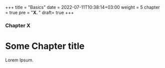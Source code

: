 +++
title = "Basics"
date = 2022-07-11T10:38:14+03:00
weight = 5
chapter = true
pre = "<b>X. </b>"
draft= true
+++

### Chapter X

# Some Chapter title

Lorem Ipsum.